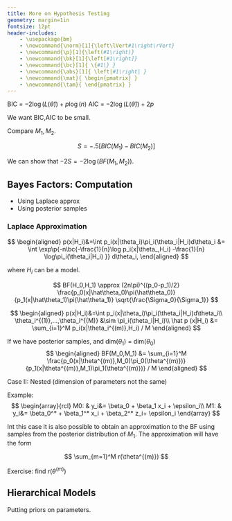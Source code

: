```yaml
---
title: More on Hypothesis Testing
geometry: margin=1in
fontsize: 12pt
header-includes: 
    - \usepackage{bm}
    - \newcommand{\norm}[1]{\left\lVert#1\right\rVert}
    - \newcommand{\p}[1]{\left(#1\right)}
    - \newcommand{\bk}[1]{\left[#1\right]}
    - \newcommand{\bc}[1]{ \{#1\} }
    - \newcommand{\abs}[1]{ \left|#1\right| }
    - \newcommand{\mat}{ \begin{pmatrix} }
    - \newcommand{\tam}{ \end{pmatrix} }
---
```


BIC = $-2 \log(L(\hat\theta)) + p\log(n)$
AIC = $-2 \log(L(\hat\theta)) + 2p$

We want BIC,AIC to be small.

Compare $M_1,M_2$. 

$$
  S = -.5[BIC(M_1)-BIC(M_2)]
$$

We can show that $-2S = -2\log(BF(M_1,M_2))$.


## Bayes Factors: Computation

- Using Laplace approx
- Using posterior samples 

### Laplace Approximation

$$
\begin{aligned}
  p(x|H_i)&=\int p_i(x|\theta_i)\pi_i(\theta_i|H_i)d\theta_i
  &= \int \exp\p{-n\bc{-\frac{1}{n}\log p_i(x|\theta_,H_i) -\frac{1}{n} \log\pi_i(\theta_i|H_i) }} d\theta_i,
\end{aligned}
$$

where $H_i$ can be a model.

$$
  BF(H_0,H_1) \approx (2n\pi)^{(p_0-p_1)/2} \frac{p_0(x|\hat\theta_0)\pi(\hat\theta_0)} {p_1(x|\hat\theta_1)\pi(\hat\theta_1)} \sqrt{\frac{\Sigma_0}{\Sigma_1}}
$$


$$
\begin{aligned}
  p(x|H_i)&=\int p_i(x|\theta_i)\pi_i(\theta_i|H_i)d\theta_i\\
  \theta_i^{(1)},...,\theta_i^{(M)} &\sim \pi_i(\theta_i|H_i)\\
  \hat p (x|H_i) &= \sum_{i=1}^M p_i(x|\theta_i^{(m)},H_i) / M
\end{aligned}
$$

If we have posterior samples, and dim($\theta_1$) = dim($\theta_0$)
$$
\begin{aligned}
  BF(M_0,M_1) &= \sum_{i=1}^M \frac{p_0(x|\theta^{(m)},M_0)\pi_0(\theta^{(m)})}{p_1(x|\theta^{(m)},M_1)\pi_1(\theta^{(m)})} / M
\end{aligned}
$$


Case II: Nested (dimension of parameters not the same)

Example:
$$
\begin{array}{rcl}
  M0: & y_i&= \beta_0 + \beta_1 x_i + \epsilon_i\\
  M1: & y_i&= \beta_0^* + \beta_1^* x_i + \beta_2^* z_i+ \epsilon_i
\end{array}
$$

Int this case it is also possible to obtain an approximation to the BF using
samples from the posterior distribution of $M_1$. The approximation will have
the form

$$
  \sum_{m=1}^M r(\theta^{(m)})
$$

Exercise: find $r(\theta^{(m)})$

## Hierarchical Models

Putting priors on parameters.
